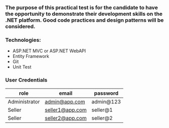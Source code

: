### The purpose of this practical test is for the candidate to have the opportunity to demonstrate their development skills on the .NET platform. Good code practices and design patterns will be considered.

### Technologies:
  - ASP.NET MVC or ASP.NET WebAPI
  - Entity Framework
  - Git
  - Unit Test

### User Credentials
|role|email|password|
| -------- | -------- | -------- |
|Administrator|admin@app.com|admin@123|
|Seller|seller1@app.com|seller@1|
|Seller|seller2@app.com|seller@2|
